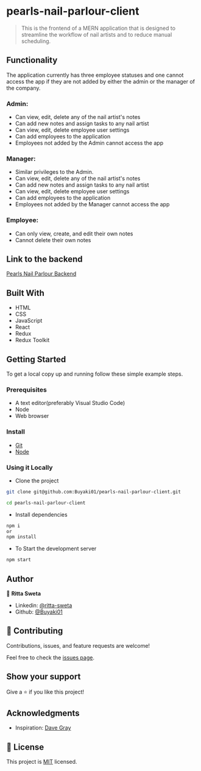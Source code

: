 # pearls-nail-parlour-client

> This is the frontend of a MERN application that is designed to streamline the workflow of nail artists and to reduce manual scheduling. 

## Functionality
The application currently has three employee statuses and one cannot access the app if they are not added by either the admin or the manager of the company.

### Admin:
- Can view, edit, delete any of the nail artist's notes
- Can add new notes and assign tasks to any nail artist
- Can view, edit, delete employee user settings
- Can add employees to the application
- Employees not added by the Admin cannot access the app

### Manager:
- Similar privileges to the Admin.
- Can view, edit, delete any of the nail artist's notes
- Can add new notes and assign tasks to any nail artist
- Can view, edit, delete employee user settings
- Can add employees to the application
- Employees not added by the Manager cannot access the app

### Employee:
- Can only view, create, and edit their own notes
- Cannot delete their own notes

## Link to the backend
[Pearls Nail Parlour Backend](https://github.com/Buyaki01/pearls-nail-parlour-server)

## Built With

- HTML
- CSS
- JavaScript
- React
- Redux
- Redux Toolkit

## Getting Started

To get a local copy up and running follow these simple example steps.

### Prerequisites
- A text editor(preferably Visual Studio Code)
- Node
- Web browser

### Install
- [Git](https://git-scm.com/downloads)
- [Node](https://nodejs.org/en/download/)

### Using it Locally

- Clone the project

```bash 
git clone git@github.com:Buyaki01/pearls-nail-parlour-client.git

cd pearls-nail-parlour-client
```

- Install dependencies

```bash
npm i 
or
npm install
```

- To Start the development server
```bash
npm start
```

## Author
👤 **Ritta Sweta**

- Linkedin: [@ritta-sweta](https://www.linkedin.com/in/ritta-sweta/)
- Github: [@Buyaki01](https://github.com/Buyaki01)

## 🤝 Contributing

Contributions, issues, and feature requests are welcome!

Feel free to check the [issues page](https://github.com/Buyaki01/pearls-nail-parlour-client/issues).

## Show your support

Give a ⭐️ if you like this project!

## Acknowledgments
- Inspiration: [Dave Gray](https://www.youtube.com/@DaveGrayTeachesCode)

## 📝 License

This project is [MIT](./LICENSE.md) licensed.
